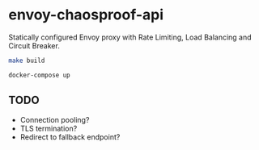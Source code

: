# envoy-chaosproof-api

Statically configured Envoy proxy with Rate Limiting, Load Balancing and Circuit Breaker.

```sh
make build

docker-compose up
```

## TODO
- Connection pooling?
- TLS termination?
- Redirect to fallback endpoint?